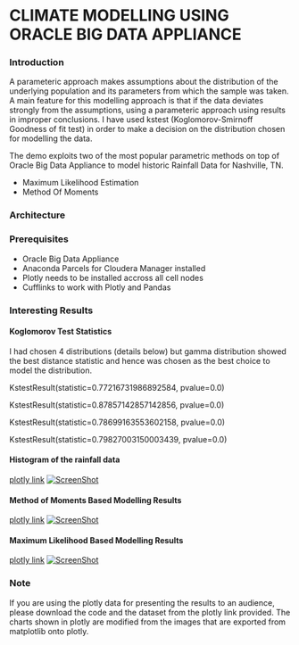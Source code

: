 # CLIMATE MODELLING USING ORACLE BIG DATA APPLIANCE

### Introduction

A parameteric approach makes assumptions about the distribution of the underlying population and its parameters from which the sample was taken. A main feature for this modelling approach is that if the data deviates strongly from the assumptions, using a parameteric approach using results in improper conclusions. I have used kstest (Koglomorov-Smirnoff Goodness of fit test) in order to make a decision on the distribution chosen for modelling the data.

The demo exploits two of the most popular parametric methods on top of Oracle Big Data Appliance to model historic Rainfall Data for Nashville, TN.

* Maximum Likelihood Estimation
* Method Of Moments

### Architecture

### Prerequisites

* Oracle Big Data Appliance
* Anaconda Parcels for Cloudera Manager installed
* Plotly needs to be installed accross all cell nodes
* Cufflinks to work with Plotly and Pandas

### Interesting Results

#### Koglomorov Test Statistics

I had chosen 4 distributions (details below) but gamma distribution showed the best distance statistic and hence was chosen as the best choice to model the distribution.

KstestResult(statistic=0.77216731986892584, pvalue=0.0)

KstestResult(statistic=0.87857142857142856, pvalue=0.0)

KstestResult(statistic=0.78699163553602158, pvalue=0.0)

KstestResult(statistic=0.79827003150003439, pvalue=0.0)

#### Histogram of the rainfall data

[plotly link](https://plot.ly/~kpadmana/838/jan-feb-mar-apr-may-jun-jul-aug-sep-oct-nov-dec)
[![ScreenShot](https://rawgit.com/KartikPadmanabhan/Parametric-Estimation/master/html/climate-histogram.png)](https://rawgit.com/KartikPadmanabhan/Parametric-Estimation/master/html/climate-histogram.htm)

#### Method of Moments Based Modelling Results

[plotly link](https://plot.ly/~kpadmana/856/-line0-line1-line0-line1-line0-line1-line0-line1-line0-line1-line0-line1-line0-l)
[![ScreenShot](https://rawgit.com/KartikPadmanabhan/Parametric-Estimation/master/html/climate-mom.png)](https://rawgit.com/KartikPadmanabhan/Parametric-Estimation/master/html/climate-mom.htm)

#### Maximum Likelihood Based Modelling Results

[plotly link](https://plot.ly/~kpadmana/858/-line0-line0-line0-line0-line0-line0-line0-line0-line0-line0-line0-line0)
[![ScreenShot](https://rawgit.com/KartikPadmanabhan/Parametric-Estimation/master/html/climate-mle.png)](https://rawgit.com/KartikPadmanabhan/Parametric-Estimation/master/html/climate-mle.htm)

### Note

If you are using the plotly data for presenting the results to an audience, please download the code and the dataset from the plotly link provided. The charts shown in plotly are modified from the images that are exported from matplotlib onto plotly.
